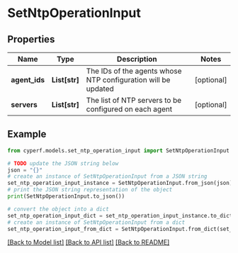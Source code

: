 # SetNtpOperationInput


## Properties

Name | Type | Description | Notes
------------ | ------------- | ------------- | -------------
**agent_ids** | **List[str]** | The IDs of the agents whose NTP configuration will be updated | [optional] 
**servers** | **List[str]** | The list of NTP servers to be configured on each agent | [optional] 

## Example

```python
from cyperf.models.set_ntp_operation_input import SetNtpOperationInput

# TODO update the JSON string below
json = "{}"
# create an instance of SetNtpOperationInput from a JSON string
set_ntp_operation_input_instance = SetNtpOperationInput.from_json(json)
# print the JSON string representation of the object
print(SetNtpOperationInput.to_json())

# convert the object into a dict
set_ntp_operation_input_dict = set_ntp_operation_input_instance.to_dict()
# create an instance of SetNtpOperationInput from a dict
set_ntp_operation_input_from_dict = SetNtpOperationInput.from_dict(set_ntp_operation_input_dict)
```
[[Back to Model list]](../README.md#documentation-for-models) [[Back to API list]](../README.md#documentation-for-api-endpoints) [[Back to README]](../README.md)


